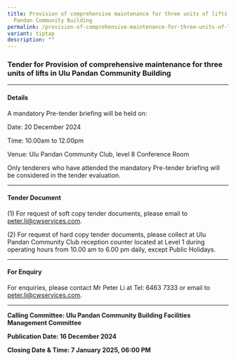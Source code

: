 ```yaml
---
title: Provision of comprehensive maintenance for three units of lifts in Ulu
  Pandan Community Building
permalink: /provision-of-comprehensive-maintenance-for-three-units-of-lifts-in-ulu-pandan-community-building/
variant: tiptap
description: ""
---
```

<h3>Tender for Provision of comprehensive maintenance for three units of lifts in Ulu Pandan Community Building</h3>
<p></p>
<hr>
<h4>Details</h4>
<p>A mandatory Pre-tender briefing will be held on:</p>
<p>Date: 20 December 2024</p>
<p>Time: 10.00am to 12.00pm</p>
<p>Venue: Ulu Pandan Community Club, level 8 Conference Room</p>
<p>Only tenderers who have attended the mandatory Pre-tender briefing will
be considered in the tender evaluation.</p>
<hr>
<h4>Tender Document</h4>
<p>(1) For request of soft copy tender documents, please email to <a href="mailto:peter.li@cwservices.com" rel="noopener noreferrer nofollow" target="_blank">peter.li@cwservices.com</a>.</p>
<p>(2) For request of hard copy tender documents, please collect at Ulu Pandan
Community Club reception counter located at Level 1 during operating hours
from 10.00 am to 6.00 pm daily, except Public Holidays.</p>
<hr>
<h4>For Enquiry</h4>
<p>For enquiries, please contact Mr Peter Li at Tel: 6463 7333 or email to
<a href="mailto:peter.li@cwservices.com" rel="noopener noreferrer nofollow" target="_blank">peter.li@cwservices.com</a>.</p>
<hr>
<p><strong>Calling Committee: Ulu Pandan Community Building Facilities Management Committee</strong>
</p>
<p><strong>Publication Date: 16 December 2024</strong>
</p>
<p><strong>Closing Date &amp; Time: 7 January 2025, 06:00 PM</strong>
</p>
<p></p>